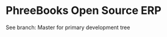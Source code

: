 PhreeBooks Open Source ERP
==========================

See branch: Master for primary development tree
